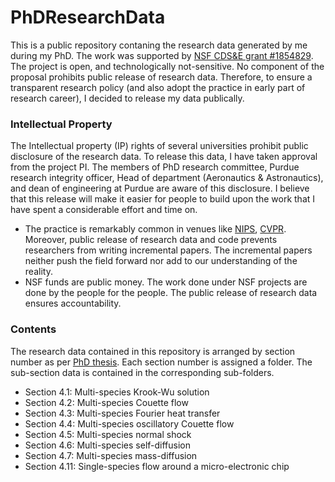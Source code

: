 # PhDResearchData

This is a public repository contaning the research data generated by me during my PhD. The work was supported by [NSF CDS&E grant #1854829](https://www.nsf.gov/awardsearch/showAward?AWD_ID=1854829). The project is open, and technologically not-sensitive. No component of the proposal prohibits public release of research data. Therefore, to ensure a transparent research policy (and also adopt the practice in early part of research career), I decided to release my data publically. 

### Intellectual Property 

The Intellectual property (IP) rights of several universities prohibit public disclosure of the research data. To release this data, I have taken approval from the project PI. The members of PhD research committee, Purdue research integrity officer, Head of department (Aeronautics & Astronautics), and dean of engineering at Purdue are aware of this disclosure. I believe that this release will make it easier for people to build upon the work that I have spent a considerable effort and time on. 
- The practice is remarkably common in venues like [NIPS](https://nips.cc/Conferences/2020/PaperInformation/CodeSubmissionPolicy), [CVPR](http://cvpr2020.thecvf.com/submission/main-conference/author-guidelines). Moreover, public release of research data and code prevents researchers from writing incremental papers. The incremental papers neither push the field forward nor add to our understanding of the reality.
- NSF funds are public money. The work done under NSF projects are done by the people for the people. The public release of research data ensures accountability.

### Contents

The research data contained in this repository is arranged by section number as per [PhD thesis](PhDThesis.pdf). Each section number is assigned a folder. The sub-section data is contained in the corresponding sub-folders.

- Section 4.1: Multi-species Krook-Wu solution
- Section 4.2: Multi-species Couette flow
- Section 4.3: Multi-species Fourier heat transfer
- Section 4.4: Multi-species oscillatory Couette flow
- Section 4.5: Multi-species normal shock
- Section 4.6: Multi-species self-diffusion
- Section 4.7: Multi-species mass-diffusion
- Section 4.11: Single-species flow around a micro-electronic chip
